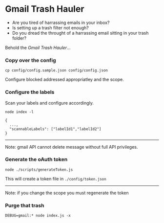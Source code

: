 # Gmail Trash Hauler

* Are you tired of harrassing emails in your inbox?
* Is setting up a trash filter not enough?
* Do you dread the throught of a harrassing email sitting in your trash folder?

Behold the *Gmail Trash Hauler*...

### Copy over the config

```
cp config/config.sample.json config/config.json
```

Configure blocked addressed appropriatley and the scope. 

### Configure the labels

Scan your labels and configure accordingly. 

```
node index -l
```

```
{
  ...,
  "scannableLabels": ["labelId1","labelId2"]
}
```

---
Note: gmail API cannot delete message without full API privileges.

### Generate the oAuth token

```
node ./scripts/generateToken.js
```

This will create a token file in `./config/token.json`

---
Note: if you change the scope you must regenerate the token

### Purge that trash

```
DEBUG=gmail:* node index.js -x
```
